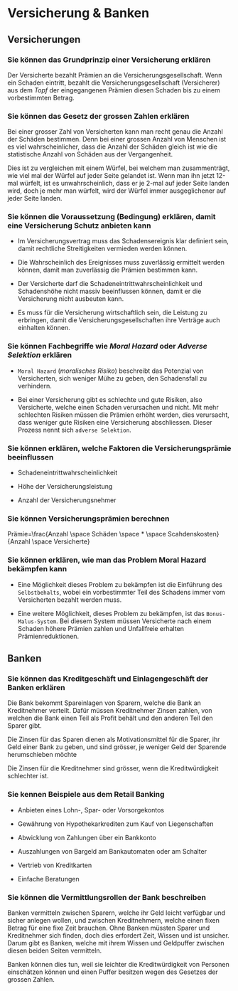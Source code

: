 # Versicherung & Banken

## Versicherungen

### Sie können das Grundprinzip einer Versicherung erklären

Der Versicherte bezahlt Prämien an die Versicherungsgesellschaft. Wenn ein Schaden eintritt, bezahlt die Versicherungsgesellschaft (Versicherer) aus dem *Topf* der eingegangenen Prämien diesen Schaden bis zu einem vorbestimmten Betrag.

### Sie können das Gesetz der grossen Zahlen erklären

Bei einer grosser Zahl von Versicherten kann man recht genau die Anzahl der Schäden bestimmen. Denn bei einer grossen Anzahl von Menschen ist es viel wahrscheinlicher, dass die Anzahl der Schäden gleich ist wie die statistische Anzahl von Schäden aus der Vergangenheit.  

Dies ist zu vergleichen mit einem Würfel, bei welchem man zusammenträgt, wie viel mal der Würfel auf jeder Seite gelandet ist. Wenn man ihn jetzt 12-mal würfelt, ist es unwahrscheinlich, dass er je 2-mal auf jeder Seite landen wird, doch je mehr man würfelt, wird der Würfel immer ausgeglichener auf jeder Seite landen.

### Sie können die Voraussetzung (Bedingung) erklären, damit eine Versicherung Schutz anbieten kann

- Im Versicherungsvertrag muss das Schadensereignis klar definiert sein, damit rechtliche Streitigkeiten vermieden werden können.

- Die Wahrscheinlich des Ereignisses muss zuverlässig ermittelt werden können, damit man zuverlässig die Prämien bestimmen kann.

- Der Versicherte darf die Schadeneintrittwahrscheinlichkeit und Schadenshöhe nicht massiv beeinflussen können, damit er die Versicherung nicht ausbeuten kann.

- Es muss für die Versicherung wirtschaftlich sein, die Leistung zu erbringen, damit die Versicherungsgesellschaften ihre Verträge auch einhalten können.

### Sie können Fachbegriffe wie *Moral Hazard* oder *Adverse Selektion* erklären

- `Moral Hazard` (*moralisches Risiko*) beschreibt das Potenzial von Versicherten, sich weniger Mühe zu geben, den Schadensfall zu verhindern.

- Bei einer Versicherung gibt es schlechte und gute Risiken, also Versicherte, welche einen Schaden verursachen und nicht. Mit mehr schlechten Risiken müssen die Prämien erhöht werden, dies verursacht, dass weniger gute Risiken eine Versicherung abschliessen. Dieser Prozess nennt sich `adverse Selektion`.

### Sie können erklären, welche Faktoren die Versicherungsprämie beeinflussen

- Schadeneintrittwahrscheinlichkeit

- Höhe der Versicherungsleistung

- Anzahl der Versicherungsnehmer

### Sie können Versicherungsprämien berechnen

Prämie=\frac{Anzahl \space Schäden \space * \space Scahdenskosten}{Anzahl \space Versicherte}

### Sie können erklären, wie man das Problem Moral Hazard bekämpfen kann

- Eine Möglichkeit dieses Problem zu bekämpfen ist die Einführung des `Selbstbehalts`, wobei ein vorbestimmter Teil des Schadens immer vom Versicherten bezahlt werden muss.

- Eine weitere Möglichkeit, dieses Problem zu bekämpfen, ist das `Bonus-Malus-System`. Bei diesem System müssen Versicherte nach einem Schaden höhere Prämien zahlen und Unfallfreie erhalten Prämienreduktionen.

## Banken

### Sie können das Kreditgeschäft und Einlagengeschäft der Banken erklären

Die Bank bekommt Spareinlagen von Sparern, welche die Bank an Kreditnehmer verteilt. Dafür müssen Kreditnehmer Zinsen zahlen, von welchen die Bank einen Teil als Profit behält und den anderen Teil den Sparer gibt.

Die Zinsen für das Sparen dienen als Motivationsmittel für die Sparer, ihr Geld einer Bank zu geben, und sind grösser, je weniger Geld der Sparende herumschieben möchte  

Die Zinsen für die Kreditnehmer sind grösser, wenn die Kreditwürdigkeit schlechter ist.

### Sie kennen Beispiele aus dem Retail Banking

- Anbieten eines Lohn-, Spar- oder Vorsorgekontos

- Gewährung von Hypothekarkrediten zum Kauf von Liegenschaften

- Abwicklung von Zahlungen über ein Bankkonto

- Auszahlungen von Bargeld am Bankautomaten oder am Schalter

- Vertrieb von Kreditkarten

- Einfache Beratungen

### Sie können die Vermittlungsrollen der Bank beschreiben

Banken vermitteln zwischen Sparern, welche ihr Geld leicht verfügbar und sicher anlegen wollen, und zwischen Kreditnehmern, welche einen fixen Betrag für eine fixe Zeit brauchen. Ohne Banken müssten Sparer und Kreditnehmer sich finden, doch dies erfordert Zeit, Wissen und ist unsicher. Darum gibt es Banken, welche mit ihrem Wissen und Geldpuffer zwischen diesen beiden Seiten vermitteln.

Banken können dies tun, weil sie leichter die Kreditwürdigkeit von Personen einschätzen können und einen Puffer besitzen wegen des Gesetzes der grossen Zahlen.
